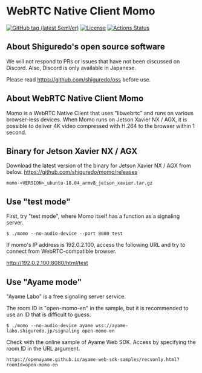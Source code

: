 # WebRTC Native Client Momo

[![GitHub tag (latest SemVer)](https://img.shields.io/github/tag/shiguredo/momo.svg)](https://github.com/shiguredo/momo)
[![License](https://img.shields.io/badge/License-Apache%202.0-blue.svg)](https://opensource.org/licenses/Apache-2.0)
[![Actions Status](https://github.com/shiguredo/momo/workflows/daily-build-workflow/badge.svg)](https://github.com/shiguredo/momo/actions)

## About Shiguredo's open source software

We will not respond to PRs or issues that have not been discussed on Discord. Also, Discord is only available in Japanese.

Please read https://github.com/shiguredo/oss before use.

## About WebRTC Native Client Momo

Momo is a WebRTC Native Client that uses "libwebrtc" and runs on various browser-less devices.
When Momo runs on Jetson Xavier NX / AGX, it is possible to deliver 4K video compressed with H.264 to the browser within 1 second.

## Binary for Jetson Xavier NX / AGX

Download the latest version of the binary for Jetson Xavier NX / AGX from below.
https://github.com/shiguredo/momo/releases

```
momo-<VERSION>_ubuntu-18.04_armv8_jetson_xavier.tar.gz
```

## Use "test mode"

First, try "test mode", where Momo itself has a function as a signaling server.

```shell
$ ./momo --no-audio-device --port 8080 test
```

If momo's IP address is 192.0.2.100, access the following URL and try to connect from WebRTC-compatible browser.

http://192.0.2.100:8080/html/test

## Use "Ayame mode"

"Ayame Labo" is a free signaling server service.

The room ID is "open-momo-en" in the sample, but it is recommended to use an ID that is difficult to guess.

```shell
$ ./momo --no-audio-device ayame wss://ayame-labo.shiguredo.jp/signaling open-momo-en
```

Check with the online sample of Ayame Web SDK.
Access by specifying the room ID in the URL argument.

```
https://openayame.github.io/ayame-web-sdk-samples/recvonly.html?roomId=open-momo-en
```
